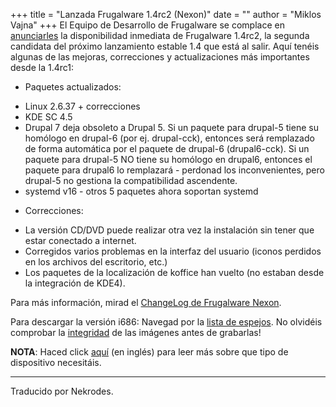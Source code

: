 +++
title = "Lanzada Frugalware 1.4rc2 (Nexon)"
date = ""
author = "Miklos Vajna"
+++
El Equipo de Desarrollo de Frugalware se complace en [anunciarles](/news/195) la disponibilidad inmediata de Frugalware 1.4rc2, la segunda candidata del próximo lanzamiento estable 1.4 que está al salir.
Aquí tenéis algunas de las mejoras, correcciones y actualizaciones más importantes desde la 1.4rc1:  

* Paquetes actualizados:
+ Linux 2.6.37 + correcciones
+ KDE SC 4.5
+ Drupal 7 deja obsoleto a Drupal 5. Si un paquete para drupal-5 tiene su homólogo en drupal-6 (por ej. drupal-cck),
 entonces será remplazado de forma automática por el paquete de drupal-6 (drupal6-cck). Si un paquete para drupal-5
 NO tiene su homólogo en drupal6, entonces el paquete para drupal6 lo remplazará - perdonad los inconvenientes,
 pero drupal-5 no gestiona la compatibilidad ascendente.
+ systemd v16 - otros 5 paquetes ahora soportan systemd

* Correcciones:
+ La versión CD/DVD puede realizar otra vez la instalación sin tener que estar conectado a internet.
+ Corregidos varios problemas en la interfaz del usuario (iconos perdidos en los archivos del escritorio,
 etc.)
+ Los paquetes de la localización de koffice han vuelto (no estaban desde la integración de KDE4).


 Para más información, mirad el [ChangeLog de Frugalware Nexon](http://ftp.frugalware.org/pub/frugalware/frugalware-testing/ChangeLog.txt).  

 Para descargar la versión i686: Navegad por la [lista de espejos](http://frugalware.org/download/frugalware-testing-iso). No olvidéis comprobar la [integridad](http://frugalware.org/download/frugalware-testing-iso/SHA1SUMS) de las imágenes antes de grabarlas!  
  

**NOTA**: Haced click [aquí](/docs/install#_choosing_installation_flavor) (en inglés) para leer más sobre que tipo de dispositivo necesitáis.   

  



---


 Traducido por Nekrodes.

